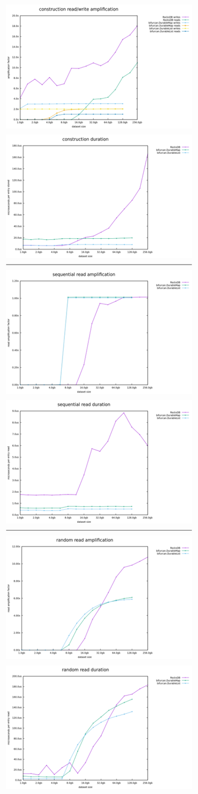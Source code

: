 ![](../benchmarks/images/durable_write.png)

![](../benchmarks/images/durable_write_duration.png)

---

![](../benchmarks/images/durable_sequential_read.png)

![](../benchmarks/images/durable_sequential_read_duration.png)

---

![](../benchmarks/images/durable_random_read.png)

![](../benchmarks/images/durable_random_read_duration.png)
